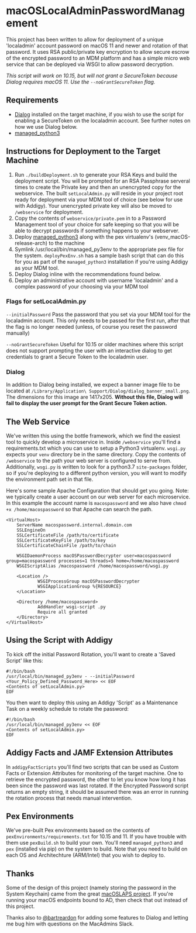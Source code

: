 # macOSLocalAdminPasswordManagement

This project has been written to allow for deployment of a unique 'localadmin' account password on macOS 11 and newer and rotation of that password. It uses RSA public/private key encryption to allow secure escrow of the encrypted password to an MDM platform and has a simple micro web service that can be deployed via WSGI to allow password decryption.

_This script will work on 10.15, but will not grant a SecureToken because Dialog requires macOS 11. Use the `--noGrantSecureToken` flag._

## Requirements
- [Dialog](https://github.com/bartreardon/dialog-public) installed on the target machine, if you wish to use the script for enabling a SecureToken on the localadmin account. See further notes on how we use Dialog below.
- [managed_python3](https://github.com/macadmins/python)

## Instructions for Deployment to the Target Machine
1. Run `./buildDeployment.sh` to generate your RSA Keys and build the deployment script. You will be prompted for an RSA Passphrase serveral times to create the Private key and then an unencrypted copy for the webservice. The built `setLocalAdmin.py` will reside in your project root ready for deployment via your MDM tool of choice (see below for use with Addigy). Your unencrypted private key will also be moved to `/webservice` for deployment.
2. Copy the contents of `webservice/private.pem` in to a Password Management tool of your choice for safe keeping so that you will be able to decrypt passwords if something happens to your webserver.
3. Deploy [managed_python3](https://github.com/macadmins/python) along with the pex virtualenv's (venv_macOS-release-arch) to the machine
4. Symlink /usr/local/bin/managed_py3env to the appropriate pex file for the system. `deployPexEnv.sh` has a sample bash script that can do this for you as part of the `managed_python3` installation if you're using Addigy as your MDM tool.
5. Deploy Dialog inline with the recommendations found below.
6. Deploy an administrative account with username 'localadmin' and a complex password of your choosing via your MDM tool


### Flags for setLocalAdmin.py
`--initialPassword`
Pass the password that you set via your MDM tool for the localadmin account. This only needs to be passed for the first run, after that the flag is no longer needed (unless, of course you reset the password manually)

`--noGrantSecureToken`
Useful for 10.15 or older machines where this script does not support prompting the user with an interactive dialog to get credentials to grant a Secure Token to the localadmin user. 


### Dialog
In addition to Dialog being installed, we expect a banner image file to be located at `/Library/Application\ Support/Dialog/dialog_banner_small.png`. The dimensions for this image are 1417x205. **Without this file, Dialog will fail to display the user prompt for the Grant Secure Token action.**


## The Web Service
We've written this using the bottle framework, which we find the easiest tool to quickly develop a microservice in. Inside `/webservice` you'll find a requirements.txt which you can use to setup a Python3 virtualenv. `wsgi.py` expects your `venv` directory be in the same directory. Copy the contents of `/webservice` to the path your web server is configured to serve from. Additionally, `wsgi.py` is written to look for a python3.7 `site-packages` folder, so if you're deploying to a different python version, you will want to modify the environment path set in that file.

Here's some sample Apache Configuration that should get you going. Note: we typically create a user account on our web server for each microservice. In this example the account name is `macospassword` and we also have `chmod +x /home/macospassword` so that Apache can search the path.
```
<VirtualHost>
    ServerName macospassword.internal.domain.com
    SSLEngineOn
    SSLCertificateFile /path/to/certificate
    SSLCertificateKeyFile /path/to/key
    SSLCertificateChainFile /path/to/chain

    WSGIDaemonProcess macOSPasswordDecrypter user=macospassword group=macospassword processes=1 threads=5 home=/home/macospassword
    WSGIScriptAlias /macospassword /home/macospassword/wsgi.py

    <Location />
            WSGIProcessGroup macOSPasswordDecrypter
            WSGIApplicationGroup %{RESOURCE}
    </Location>

    <Directory /home/macospassword>
            AddHandler wsgi-script .py
            Require all granted
    </Directory>
</VirtualHost>
```

## Using the Script with Addigy
To kick off the initial Password Rotation, you'll want to create a 'Saved Script' like this:
```
#!/bin/bash
/usr/local/bin/managed_py3env - --initialPassword <Your_Policy_Defined_Password_Here> << EOF
<Contents of setLocalAdmin.py>
EOF 
```

You then want to deploy this using an Addigy 'Script' as a Maintenance Task on a weekly schedule to rotate the password:
```
#!/bin/bash
/usr/local/bin/managed_py3env << EOF
<Contents of setLocalAdmin.py>
EOF 
```

## Addigy Facts and JAMF Extension Attributes
In `addigyFactScripts` you'll find two scripts that can be used as Custom Facts or Extension Attributes for monitoring of the target machine. One to retrieve the encrypted password, the other to let you know how long it has been since the password was last rotated. If the Encrypted Password script returns an empty string, it should be assumed there was an error in running the rotation process that needs manual intervention.

## Pex Environments
We've pre-built Pex environments based on the contents of `pexEnvironments/requirements.txt` for 10.15 and 11. If you have trouble with them use `pexBuild.sh` to build your own. You'll need `managed_python3` and `pex` (installed via pip) on the system to build. Note that you need to build on each OS and Architechture (ARM/Intel) that you wish to deploy to.

## Thanks
Some of the design of this project (namely storing the password in the System Keychain) came from the great [macOSLAPS project](https://github.com/joshua-d-miller/macOSLAPS). If you're running your macOS endpoints bound to AD, then check that out instead of this project.

Thanks also to [@bartreardon](http://github.com/bartreardon) for adding some features to Dialog and letting me bug him with questions on the MacAdmins Slack.